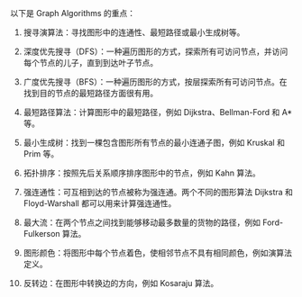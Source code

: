 

以下是 Graph Algorithms 的重点：

1. 搜寻演算法：寻找图形中的连通性、最短路径或最小生成树等。

2. 深度优先搜寻（DFS）：一种遍历图形的方式，探索所有可访问节点，并访问每个节点的儿子，直到到达叶子节点。

3. 广度优先搜寻（BFS）：一种遍历图形的方式，按层探索所有可访问节点。在找到目的节点的最短路径方面很有用。

4. 最短路径算法：计算图形中的最短路径，例如 Dijkstra、Bellman-Ford 和 A* 等。

5. 最小生成树：找到一棵包含图形所有节点的最小连通子图，例如 Kruskal 和 Prim 等。

6. 拓扑排序：按照先后关系顺序排序图形中的节点，例如 Kahn 算法。

7. 强连通性：可互相到达的节点被称为强连通。两个不同的图形算法 Dijkstra 和 Floyd-Warshall 都可以用来计算强连通性。

8. 最大流：在两个节点之间找到能够移动最多数量的货物的路径，例如 Ford-Fulkerson 算法。

9. 图形颜色：将图形中每个节点着色，使相邻节点不具有相同颜色，例如演算法定义。

10. 反转边：在图形中转换边的方向，例如 Kosaraju 算法。